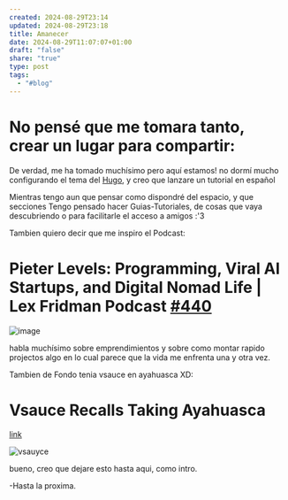 ```yaml
---
created: 2024-08-29T23:14
updated: 2024-08-29T23:18
title: Amanecer
date: 2024-08-29T11:07:07+01:00
draft: "false"
share: "true"
type: post
tags:
  - "#blog"
---
```



# No pensé que me tomara tanto, crear un lugar para compartir:


De verdad, me ha tomado muchísimo pero aquí estamos!
no dormí mucho configurando el tema del [Hugo](https://gohugo.io), y creo que lanzare un tutorial en español


Mientras tengo aun que pensar como dispondré del espacio, y que secciones
Tengo pensado hacer Guias-Tutoriales, de cosas que vaya descubriendo o para facilitarle el acceso a amigos :'3


Tambien quiero decir que me inspiro el Podcast:
# Pieter Levels: Programming, Viral AI Startups, and Digital Nomad Life | Lex Fridman Podcast [#440](https://www.youtube.com/hashtag/440)

![image](/images/Pasted%20image%2020240829231706.png)





habla muchísimo sobre emprendimientos y sobre como montar rapido projectos algo en lo cual parece que la vida me enfrenta una y otra vez.

Tambien de Fondo tenia vsauce en ayahuasca XD:

# Vsauce Recalls Taking Ayahuasca

[link](https://www.youtube.com/@H3PodcastHighlights)

![vsauyce](/images/Pasted%20image%2020240829231807.png)


bueno, creo que dejare esto hasta aqui, como intro.


-Hasta la proxima.